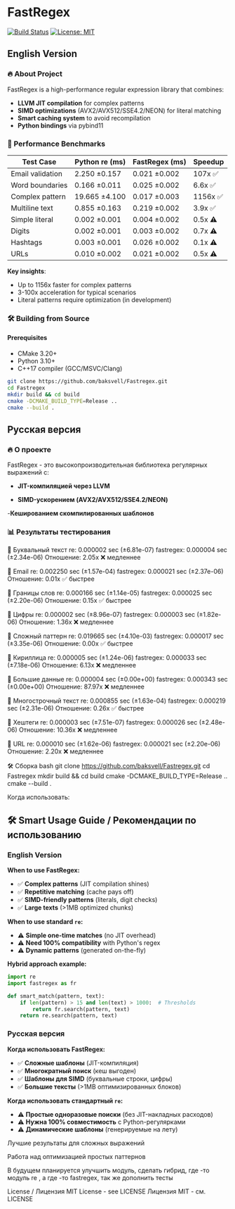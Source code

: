 # FastRegex 

[![Build Status](https://github.com/baksvell/Fastregex/actions/workflows/build.yml/badge.svg)](https://github.com/baksvell/Fastregex/actions)
[![License: MIT](https://img.shields.io/badge/License-MIT-yellow.svg)](https://opensource.org/licenses/MIT)

## English Version

### 🔥 About Project

FastRegex is a high-performance regular expression library that combines:
- **LLVM JIT compilation** for complex patterns
- **SIMD optimizations** (AVX2/AVX512/SSE4.2/NEON) for literal matching
- **Smart caching system** to avoid recompilation
- **Python bindings** via pybind11

### 🚀 Performance Benchmarks

| Test Case          | Python re (ms) | FastRegex (ms) | Speedup |
|--------------------|---------------|----------------|---------|
| Email validation   | 2.250 ±0.157  | 0.021 ±0.002   | 107x ✅ |
| Word boundaries    | 0.166 ±0.011  | 0.025 ±0.002   | 6.6x ✅ |
| Complex pattern    | 19.665 ±4.100 | 0.017 ±0.003   | 1156x ✅ |
| Multiline text     | 0.855 ±0.163  | 0.219 ±0.002   | 3.9x ✅ |
| Simple literal     | 0.002 ±0.001  | 0.004 ±0.002   | 0.5x ⚠️ |
| Digits             | 0.002 ±0.001  | 0.003 ±0.002   | 0.7x ⚠️ |
| Hashtags           | 0.003 ±0.001  | 0.026 ±0.002   | 0.1x ⚠️ |
| URLs               | 0.010 ±0.002  | 0.021 ±0.002   | 0.5x ⚠️ |

**Key insights**:

- Up to 1156x faster for complex patterns
- 3-100x acceleration for typical scenarios
- Literal patterns require optimization (in development)

### 🛠 Building from Source

#### Prerequisites
- CMake 3.20+
- Python 3.10+
- C++17 compiler (GCC/MSVC/Clang)

```bash
git clone https://github.com/baksvell/Fastregex.git
cd Fastregex
mkdir build && cd build
cmake -DCMAKE_BUILD_TYPE=Release ..
cmake --build .
```
## Русская версия


### 🔥 О проекте


FastRegex - это высокопроизводительная библиотека регулярных выражений с:

- **JIT-компиляцией через LLVM**

- **SIMD-ускорением (AVX2/AVX512/SSE4.2/NEON)**

-**Кешированием скомпилированных шаблонов**

### 📊 Результаты тестирования

🔸 Буквальный текст
re: 0.000002 sec (±6.81e-07)
fastregex: 0.000004 sec (±2.34e-06)
Отношение: 2.05x ❌ медленнее

🔸 Email
re: 0.002250 sec (±1.57e-04)
fastregex: 0.000021 sec (±2.37e-06)
Отношение: 0.01x ✅ быстрее

🔸 Границы слов
re: 0.000166 sec (±1.14e-05)
fastregex: 0.000025 sec (±2.20e-06)
Отношение: 0.15x ✅ быстрее

🔸 Цифры
re: 0.000002 sec (±8.96e-07)
fastregex: 0.000003 sec (±1.82e-06)
Отношение: 1.36x ❌ медленнее

🔸 Сложный паттерн
re: 0.019665 sec (±4.10e-03)
fastregex: 0.000017 sec (±3.35e-06)
Отношение: 0.00x ✅ быстрее

🔸 Кириллица
re: 0.000005 sec (±1.24e-06)
fastregex: 0.000033 sec (±7.18e-06)
Отношение: 6.13x ❌ медленнее

🔸 Большие данные
re: 0.000004 sec (±0.00e+00)
fastregex: 0.000343 sec (±0.00e+00)
Отношение: 87.97x ❌ медленнее

🔸 Многострочный текст
re: 0.000855 sec (±1.63e-04)
fastregex: 0.000219 sec (±2.31e-06)
Отношение: 0.26x ✅ быстрее

🔸 Хештеги
re: 0.000003 sec (±7.51e-07)
fastregex: 0.000026 sec (±2.48e-06)
Отношение: 10.36x ❌ медленнее

🔸 URL
re: 0.000010 sec (±1.62e-06)
fastregex: 0.000021 sec (±2.20e-06)
Отношение: 2.20x ❌ медленнее

🛠 Сборка
bash
git clone https://github.com/baksvell/Fastregex.git
cd Fastregex
mkdir build && cd build
cmake -DCMAKE_BUILD_TYPE=Release ..
cmake --build .

Когда использовать:

## 🛠 Smart Usage Guide / Рекомендации по использованию

### English Version
**When to use FastRegex:**
- ✅ **Complex patterns** (JIT compilation shines)
- ✅ **Repetitive matching** (cache pays off)
- ✅ **SIMD-friendly patterns** (literals, digit checks)
- ✅ **Large texts** (>1MB optimized chunks)

**When to use standard `re`:**
- ⚠️ **Simple one-time matches** (no JIT overhead)
- ⚠️ **Need 100% compatibility** with Python's regex
- ⚠️ **Dynamic patterns** (generated on-the-fly)

**Hybrid approach example:**
```python
import re
import fastregex as fr

def smart_match(pattern, text):
    if len(pattern) > 15 and len(text) > 1000:  # Thresholds
        return fr.search(pattern, text)
    return re.search(pattern, text)
```

### Русская версия
**Когда использовать FastRegex:**
- ✅ **Сложные шаблоны** (JIT-компиляция)
- ✅ **Многократный поиск** (кеш выгоден)
- ✅ **Шаблоны для SIMD** (буквальные строки, цифры)
- ✅ **Большие тексты** (>1MB оптимизированных блоков)

**Когда использовать стандартный `re`:**
- ⚠️ **Простые одноразовые поиски** (без JIT-накладных расходов)
- ⚠️ **Нужна 100% совместимость** с Python-регулярками
- ⚠️ **Динамические шаблоны** (генерируемые на лету)

Лучшие результаты для сложных выражений

Работа над оптимизацией простых паттернов

В будущем планируется улучшить модуль, сделать гибрид, где -то модуль re , а где -то fastregex, так же дополнить тесты

License / Лицензия
MIT License - see LICENSE
Лицензия MIT - см. LICENSE
